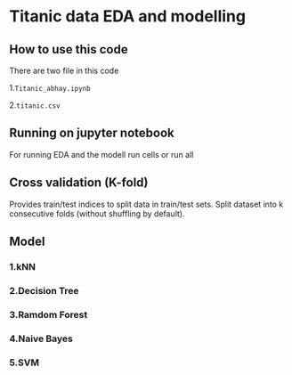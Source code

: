 # Titanic data EDA and modelling


## How to use this code

There are two file in this code

1.``` Titanic_abhay.ipynb ```

2.``` titanic.csv ```

## Running on jupyter notebook

For running EDA and the modell run cells or run all

## Cross validation (K-fold)

Provides train/test indices to split data in train/test sets. Split dataset into k consecutive folds (without shuffling by default).

## Model 

### 1.kNN
### 2.Decision Tree
### 3.Ramdom Forest
### 4.Naive Bayes
### 5.SVM



